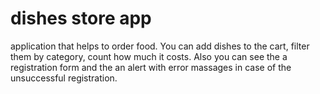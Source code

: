 # dishes store app
application that helps to order food. You can add dishes to the cart, filter them by category, count how much it costs. Also you can see the a registration form and the an alert with error massages in case of the unsuccessful registration.
